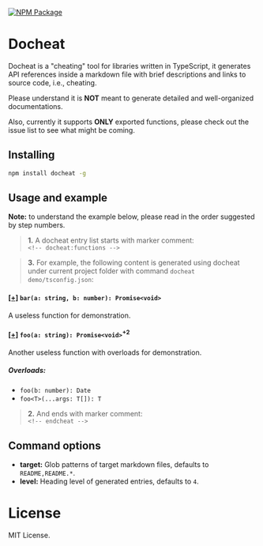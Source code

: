 [![NPM Package](https://badge.fury.io/js/docheat.svg)](https://www.npmjs.com/package/docheat)

# Docheat

Docheat is a "cheating" tool for libraries written in TypeScript, it generates
API references inside a markdown file with brief descriptions and links to
source code, i.e., cheating.

Please understand it is **NOT** meant to generate detailed and well-organized
documentations.

Also, currently it supports **ONLY** exported functions, please check out the
issue list to see what might be coming.

## Installing

```sh
npm install docheat -g
```

## Usage and example

**Note:** to understand the example below, please read in the order suggested
by step numbers.

> **1.** A docheat entry list starts with marker comment:<br>
> `<!-- docheat:functions -->`

<!-- quotes-separator -->

> **3.** For example, the following content is generated using docheat under
> current project folder with command `docheat demo/tsconfig.json`:

<!-- docheat:functions -->

#### [[+]](demo/bar.ts#L4) `bar(a: string, b: number): Promise<void>`

A useless function for demonstration.

#### [[+]](demo/foo.ts#L4) `foo(a: string): Promise<void>`<sup>+2</sup>

Another useless function with overloads for demonstration.

##### Overloads:

- `foo(b: number): Date`
- `foo<T>(...args: T[]): T`

<!-- endcheat -->

> **2.** And ends with marker comment:<br>
> `<!-- endcheat -->`

## Command options

- **target:** Glob patterns of target markdown files, defaults to
  `README,README.*`.
- **level:** Heading level of generated entries, defaults to `4`.

# License

MIT License.
